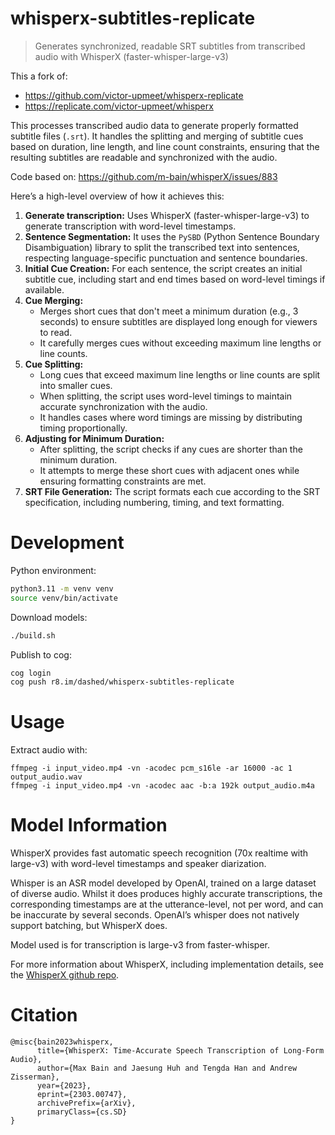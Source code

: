 # whisperx-subtitles-replicate

> Generates synchronized, readable SRT subtitles from transcribed audio with WhisperX (faster-whisper-large-v3)

This a fork of:

- https://github.com/victor-upmeet/whisperx-replicate
- https://replicate.com/victor-upmeet/whisperx

This processes transcribed audio data to generate properly formatted subtitle files (`.srt`). It handles the splitting and merging of subtitle cues based on duration, line length, and line count constraints, ensuring that the resulting subtitles are readable and synchronized with the audio.

Code based on: https://github.com/m-bain/whisperX/issues/883

Here’s a high-level overview of how it achieves this:

1. **Generate transcription:** Uses WhisperX (faster-whisper-large-v3) to generate transcription with word-level timestamps.
2. **Sentence Segmentation:** It uses the `PySBD` (Python Sentence Boundary Disambiguation) library to split the transcribed text into sentences, respecting language-specific punctuation and sentence boundaries.
3. **Initial Cue Creation:** For each sentence, the script creates an initial subtitle cue, including start and end times based on word-level timings if available.
4. **Cue Merging:**
   - Merges short cues that don't meet a minimum duration (e.g., 3 seconds) to ensure subtitles are displayed long enough for viewers to read.
   - It carefully merges cues without exceeding maximum line lengths or line counts.
5. **Cue Splitting:**
   - Long cues that exceed maximum line lengths or line counts are split into smaller cues.
   - When splitting, the script uses word-level timings to maintain accurate synchronization with the audio.
   - It handles cases where word timings are missing by distributing timing proportionally.
6. **Adjusting for Minimum Duration:**
   - After splitting, the script checks if any cues are shorter than the minimum duration.
   - It attempts to merge these short cues with adjacent ones while ensuring formatting constraints are met.
7. **SRT File Generation:** The script formats each cue according to the SRT specification, including numbering, timing, and text formatting.

# Development

Python environment:

```sh
python3.11 -m venv venv
source venv/bin/activate
```

Download models:

```sh
./build.sh
```

Publish to cog:

```sh
cog login
cog push r8.im/dashed/whisperx-subtitles-replicate
```

# Usage

Extract audio with:

```
ffmpeg -i input_video.mp4 -vn -acodec pcm_s16le -ar 16000 -ac 1 output_audio.wav
ffmpeg -i input_video.mp4 -vn -acodec aac -b:a 192k output_audio.m4a
```

# Model Information

WhisperX provides fast automatic speech recognition (70x realtime with large-v3) with word-level timestamps and speaker diarization.

Whisper is an ASR model developed by OpenAI, trained on a large dataset of diverse audio. Whilst it does produces highly accurate transcriptions, the corresponding timestamps are at the utterance-level, not per word, and can be inaccurate by several seconds. OpenAI’s whisper does not natively support batching, but WhisperX does.

Model used is for transcription is large-v3 from faster-whisper.

For more information about WhisperX, including implementation details, see the [WhisperX github repo](https://github.com/m-bain/whisperX).

# Citation

```
@misc{bain2023whisperx,
      title={WhisperX: Time-Accurate Speech Transcription of Long-Form Audio},
      author={Max Bain and Jaesung Huh and Tengda Han and Andrew Zisserman},
      year={2023},
      eprint={2303.00747},
      archivePrefix={arXiv},
      primaryClass={cs.SD}
}
```
